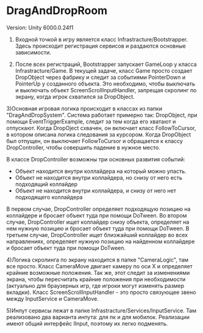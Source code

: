 # DragAndDropRoom
Version: Unity 6000.0.24f1

1) Входной точкой в игру является класс Infrastracture/Bootstrapper. Здесь происходит регистрация сервисов и раздаются основные зависимости.
   
2) После всех регистраций, Bootstrapper запускает GameLoop у класса Infrastracture/Game.
В текущей задаче, класс Game просто создает DropObject через фабрику и следит за событиями PointerDown и PointerUp у созданного объекта. 
Это необходимо, чтобы выключать и выключать объект ScreenScrollInputHandler, запрещая скролинг по экрану, когда игрок схватился за DropObject.

3)Основная игровая логика происходит в классах из папки "DragAndDropSystem". 
Система работает примерно так: 
DropObject, при помощи EventTriggerExample, следит за тем когда его хватают и отпускают.
Когда DropOject схвачен, он включает класс FollowToCursor, в котором описана логика следования за курсором.
Когда DropObject был отпущен, он выключает FollowToCursor и обращается к классу DropController, чтобы совершить падение в нужное место.

В классе DropController возможны три основных развития событий:
  - Объект находится внутри коллайдера на который можно упасть.
  - Объект не находится внутри коллайдера, но снизу от него есть подходящий коллайдер
  - Объект не находится внутри коллайдера, и снизу от него нет подходящего коллайдера

В первом случае, DropController определяет подходящую позицию на коллайдере и бросает объект туда при помощи DoTween.
Во втором случае, DropController ищет коллайдер снизу объекта, определяет на нем нужную позицию и бросает объект туда при помощи DoTween.
В третьем случае, DropController ищет близжайший коллайдер во всех направлениях, определяет нужную позицию на найденном коллайдере и бросает объект туда при помощи DoTween.

4)Логика скролинга по экрану находится в папке "CameraLogic", там все просто. 
Класс CameraMove двигает камеру по оси Х и определяет крайние возможные положения.
Так же, этот следит за изменениями экрана, чтобы пересчитать крайние положения при необходимости (актуально для браузерных игр, где игроки могут изменять размер вкладки).
Класс ScreenScrollInputHandler - это просто связующее звено между InputService и CameraMove.

5)Инпут сервисы лежат в папке Infrastracture/Services/InputService. 
Там реализовано два варианта инпута: для пк и для мобилок. Реализации имеют общий интерфейс IInput, поэтому их легко подменять.
